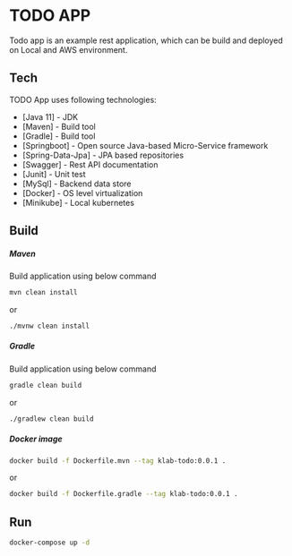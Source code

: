 # TODO APP

Todo app is an example rest application, which can be build and deployed on Local and AWS environment.

## Tech

TODO App uses following technologies:

* [Java 11] - JDK
* [Maven] - Build tool
* [Gradle] - Build tool
* [Springboot] - Open source Java-based Micro-Service framework
* [Spring-Data-Jpa] - JPA based repositories
* [Swagger] - Rest API documentation
* [Junit] - Unit test
* [MySql] - Backend data store
* [Docker] - OS level virtualization
* [Minikube] - Local kubernetes


## Build ##
##### Maven #####
Build application using below command

```bash
mvn clean install
```
or

```bash
./mvnw clean install
```

##### Gradle #####
Build application using below command

```bash
gradle clean build
```
or

```bash
./gradlew clean build
```

##### Docker image #####

```bash
docker build -f Dockerfile.mvn --tag klab-todo:0.0.1 .
```
or

```bash
docker build -f Dockerfile.gradle --tag klab-todo:0.0.1 .
```

## Run ##
```bash
docker-compose up -d
```
